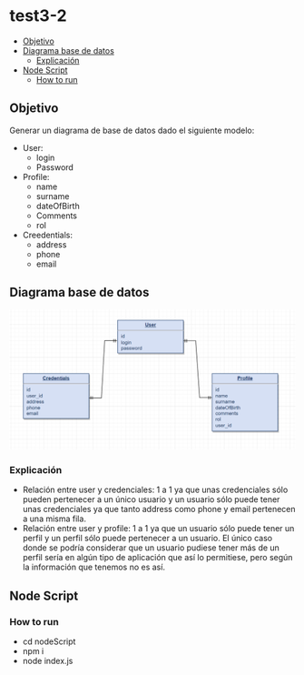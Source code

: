 # test3-2

- [Objetivo](#objetivo)
- [Diagrama base de datos](#diagrama-base-de-datos)
  * [Explicación](#explicación)
- [Node Script](#node-script)
  * [How to run](#how-to-run)

## Objetivo
Generar un diagrama de base de datos dado el siguiente modelo:
- User:
  - login
  - Password
- Profile:
  - name
  - surname
  - dateOfBirth
  - Comments
  - rol
- Creedentials:
  - address
  - phone
  - email

## Diagrama base de datos

![Alt text](image.png)

  ### Explicación
  - Relación entre user y credenciales: 1 a 1 ya que unas credenciales sólo pueden pertenecer a un único usuario y un usuario sólo puede tener unas credenciales ya que tanto address como phone y email pertenecen a una misma fila.
  - Relación entre user y profile: 1 a 1 ya que un usuario sólo puede tener un perfil y un perfil sólo puede pertenecer a un usuario. El único caso donde se podría considerar que un usuario pudiese tener más de un perfil sería en algún tipo de aplicación que así lo permitiese, pero según la información que tenemos no es así.

## Node Script

  ### How to run
  - cd nodeScript
  - npm i
  - node index.js